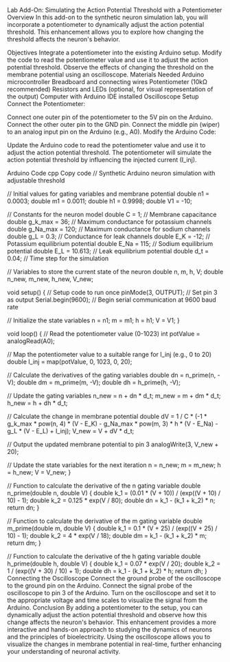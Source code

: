 Lab Add-On: Simulating the Action Potential Threshold with a Potentiometer
Overview
In this add-on to the synthetic neuron simulation lab, you will incorporate a potentiometer to dynamically adjust the action potential threshold. This enhancement allows you to explore how changing the threshold affects the neuron's behavior.

Objectives
Integrate a potentiometer into the existing Arduino setup.
Modify the code to read the potentiometer value and use it to adjust the action potential threshold.
Observe the effects of changing the threshold on the membrane potential using an oscilloscope.
Materials Needed
Arduino microcontroller
Breadboard and connecting wires
Potentiometer (10kΩ recommended)
Resistors and LEDs (optional, for visual representation of the output)
Computer with Arduino IDE installed
Oscilloscope
Setup
Connect the Potentiometer:

Connect one outer pin of the potentiometer to the 5V pin on the Arduino.
Connect the other outer pin to the GND pin.
Connect the middle pin (wiper) to an analog input pin on the Arduino (e.g., A0).
Modify the Arduino Code:

Update the Arduino code to read the potentiometer value and use it to adjust the action potential threshold. The potentiometer will simulate the action potential threshold by influencing the injected current (I_inj).

Arduino Code
cpp
Copy code
// Synthetic Arduino neuron simulation with adjustable threshold

// Initial values for gating variables and membrane potential
double n1 = 0.0003;
double m1 = 0.0011;
double h1 = 0.9998;
double V1 = -10;

// Constants for the neuron model
double C = 1;                // Membrane capacitance
double g_k_max = 36;         // Maximum conductance for potassium channels
double g_Na_max = 120;       // Maximum conductance for sodium channels
double g_L = 0.3;            // Conductance for leak channels
double E_K = -12;            // Potassium equilibrium potential
double E_Na = 115;           // Sodium equilibrium potential
double E_L = 10.613;         // Leak equilibrium potential
double d_t = 0.04;           // Time step for the simulation

// Variables to store the current state of the neuron
double n, m, h, V;
double n_new, m_new, h_new, V_new;

void setup() {
  // Setup code to run once
  pinMode(3, OUTPUT);         // Set pin 3 as output
  Serial.begin(9600);         // Begin serial communication at 9600 baud rate
  
  // Initialize the state variables
  n = n1;
  m = m1;
  h = h1;
  V = V1;
}

void loop() {
  // Read the potentiometer value (0-1023)
  int potValue = analogRead(A0);
  
  // Map the potentiometer value to a suitable range for I_inj (e.g., 0 to 20)
  double I_inj = map(potValue, 0, 1023, 0, 20);

  // Calculate the derivatives of the gating variables
  double dn = n_prime(n, -V);
  double dm = m_prime(m, -V);
  double dh = h_prime(h, -V);

  // Update the gating variables
  n_new = n + dn * d_t;
  m_new = m + dm * d_t;
  h_new = h + dh * d_t;

  // Calculate the change in membrane potential
  double dV = 1 / C * (-1 * g_k_max * pow(n, 4) * (V - E_K) 
                     - g_Na_max * pow(m, 3) * h * (V - E_Na) 
                     - g_L * (V - E_L) + I_inj);
  V_new = V + dV * d_t;

  // Output the updated membrane potential to pin 3
  analogWrite(3, V_new + 20);

  // Update the state variables for the next iteration
  n = n_new;
  m = m_new;
  h = h_new;
  V = V_new;
}

// Function to calculate the derivative of the n gating variable
double n_prime(double n, double V) {
  double k_1 = (0.01 * (V + 10)) / (exp((V + 10) / 10) - 1);
  double k_2 = 0.125 * exp(V / 80);
  double dn = k_1 - (k_1 + k_2) * n;
  return dn;
}

// Function to calculate the derivative of the m gating variable
double m_prime(double m, double V) {
  double k_1 = 0.1 * (V + 25) / (exp((V + 25) / 10) - 1);
  double k_2 = 4 * exp(V / 18);
  double dm = k_1 - (k_1 + k_2) * m;
  return dm;
}

// Function to calculate the derivative of the h gating variable
double h_prime(double h, double V) {
  double k_1 = 0.07 * exp(V / 20);
  double k_2 = 1 / (exp((V + 30) / 10) + 1);
  double dh = k_1 - (k_1 + k_2) * h;
  return dh;
}
Connecting the Oscilloscope
Connect the ground probe of the oscilloscope to the ground pin on the Arduino.
Connect the signal probe of the oscilloscope to pin 3 of the Arduino.
Turn on the oscilloscope and set it to the appropriate voltage and time scales to visualize the signal from the Arduino.
Conclusion
By adding a potentiometer to the setup, you can dynamically adjust the action potential threshold and observe how this change affects the neuron's behavior. This enhancement provides a more interactive and hands-on approach to studying the dynamics of neurons and the principles of bioelectricity. Using the oscilloscope allows you to visualize the changes in membrane potential in real-time, further enhancing your understanding of neuronal activity.

